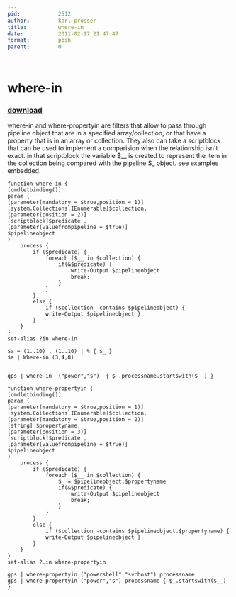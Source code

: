 ```yaml
---
pid:            2512
author:         karl prosser
title:          where-in
date:           2011-02-17 21:47:47
format:         posh
parent:         0

---
```


# where-in

### [download](Scripts\2512.ps1)

where-in and where-propertyin are filters that allow to pass through pipeline object that are in a specified array/collection, or that have a property that is in an array or collection. They also can take a scriptblock that can be used to implement a comparision when the relationship isn't exact. in that scriptblock the variable $__ is created to represent the item in the collection being compared with the pipeline $_ object. see examples embedded.

```posh
function where-in {
[cmdletbinding()]
param (
[parameter(mandatory = $true,position = 1)]
[system.Collections.IEnumerable]$collection,
[parameter(position = 2)]
[scriptblock]$predicate ,
[parameter(valuefrompipeline = $true)]
$pipelineobject
)
    process {
        if ($predicate) {
            foreach ($__ in $collection) {
                if(&$predicate) { 
                    write-Output $pipelineobject
                    break;
                }
            }
        }
        else {        
            if ($collection -contains $pipelineobject) {
            write-Output $pipelineobject }
        }
    }
}
set-alias ?in where-in

$a = (1..10) , (1..10) | % { $_ }
$a | Where-in (3,4,8)


gps | where-in  ("power","s")  { $_.processname.startswith($__) }

function where-propertyin {
[cmdletbinding()]
param (
[parameter(mandatory = $true,position = 1)]
[system.Collections.IEnumerable]$collection,
[parameter(mandatory = $true,position = 2)]
[string] $propertyname,
[parameter(position = 3)]
[scriptblock]$predicate ,
[parameter(valuefrompipeline = $true)]
$pipelineobject
)
    process {
        if ($predicate) {
            foreach ($__ in $collection) {
                $_ = $pipelineobject.$propertyname
                if(&$predicate) { 
                    write-Output $pipelineobject
                    break;
                }
            }
        }
        else {        
            if ($collection -contains $pipelineobject.$propertyname) {
            write-Output $pipelineobject }
        }
    }
}
set-alias ?.in where-propertyin

gps | where-propertyin ("powershell","svchost") processname 
gps | where-propertyin ("power","s") processname { $_.startswith($__) }

```

